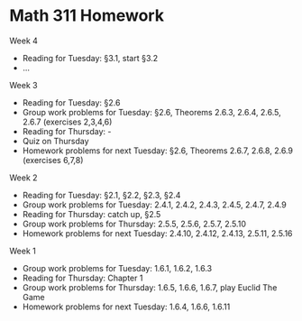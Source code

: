 # Math 311 Homework

Week 4

* Reading for Tuesday: §3.1, start §3.2
* ...

Week 3

* Reading for Tuesday: §2.6
* Group work problems for Tuesday: §2.6, Theorems 2.6.3, 2.6.4, 2.6.5, 2.6.7 (exercises 2,3,4,6)
* Reading for Thursday: -
* Quiz on Thursday
* Homework problems for next Tuesday: §2.6, Theorems 2.6.7, 2.6.8, 2.6.9 (exercises 6,7,8)

Week 2

* Reading for Tuesday: §2.1, §2.2, §2.3, §2.4
* Group work problems for Tuesday: 2.4.1, 2.4.2, 2.4.3, 2.4.5, 2.4.7, 2.4.9
* Reading for Thursday: catch up, §2.5
* Group work problems for Thursday: 2.5.5, 2.5.6, 2.5.7, 2.5.10
* Homework problems for next Tuesday: 2.4.10, 2.4.12, 2.4.13, 2.5.11, 2.5.16

Week 1

* Group work problems for Tuesday: 1.6.1, 1.6.2, 1.6.3
* Reading for Thursday: Chapter 1
* Group work problems for Thursday: 1.6.5, 1.6.6, 1.6.7, play Euclid The Game
* Homework problems for next Tuesday: 1.6.4, 1.6.6, 1.6.11



